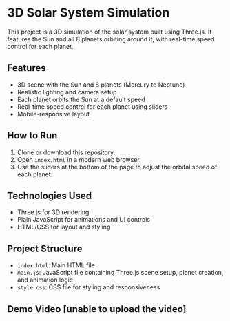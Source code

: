 # 3D Solar System Simulation

This project is a 3D simulation of the solar system built using Three.js. It features the Sun and all 8 planets orbiting around it, with real-time speed control for each planet.

## Features

- 3D scene with the Sun and 8 planets (Mercury to Neptune)
- Realistic lighting and camera setup
- Each planet orbits the Sun at a default speed
- Real-time speed control for each planet using sliders
- Mobile-responsive layout

## How to Run

1. Clone or download this repository.
2. Open `index.html` in a modern web browser.
3. Use the sliders at the bottom of the page to adjust the orbital speed of each planet.

## Technologies Used

- Three.js for 3D rendering
- Plain JavaScript for animations and UI controls
- HTML/CSS for layout and styling

## Project Structure

- `index.html`: Main HTML file
- `main.js`: JavaScript file containing Three.js scene setup, planet creation, and animation logic
- `style.css`: CSS file for styling and responsiveness

## Demo Video [unable to upload the video]
